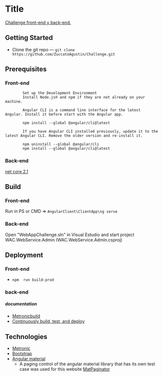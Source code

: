  
# Title
[Challenge front-end y back-end.](https://wcaangularclient.azurewebsites.net/admin/users)
 

## Getting Started 
- Clone the git repo — `git clone https://github.com/ZuccatoAgustin/Challenge.git` 
## Prerequisites 
### Front-end 

            Set up the Development Environment
            Install Node.js® and npm if they are not already on your machine.
            
            Angular CLI is a command line interface for the latest Angular. Install it before start with the Angular app.
            
            npm install --global @angular/cli@latest
            
            If you have Angular CLI installed previously, update it to the latest Angular CLI. Remove the older version and re-install it.

            npm uninstall --global @angular/cli
            npm install --global @angular/cli@latest

### Back-end
[net core 2.1](https://dotnet.microsoft.com/download/dotnet-core/2.1)

## Build
### Front-end
   Run in PS or CMD =>    `AngularClient\ClientApp\ng serve`
### Back-end
   Open  "WebAppChallenge.sln" in Visual Estudio  and start project WAC.WebService.Admin (WAC.WebService.Admin.csproj)
   
## Deployment
### Front-end
 - `npm  run build-prod`  
 ### back-end
 
   ##### documentation
 - [Metronicbuild](https://keenthemes.com/metronic/?page=docs&section=angular%2Fdeployment#docs)
 -  [Continuously build, test, and deploy](https://azure.microsoft.com/en-us/services/devops/pipelines/)

## Technologies
 
* [Metronic](https://keenthemes.com/metronic/) 
* [Bootstrap](https://getbootstrap.com/) 
* [Angular material](https://material.angular.io/)
    * A paging control of the angular material library that has its own test case was used for this website  [MatPaginator](https://github.com/angular/material2/blob/master/src/lib/paginator/paginator.spec.ts) 
